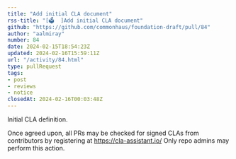 ```yaml
---
title: "Add initial CLA document"
rss-title: "[🗳️  ]Add initial CLA document"
github: "https://github.com/commonhaus/foundation-draft/pull/84"
author: "aalmiray"
number: 84
date: 2024-02-15T18:54:23Z
updated: 2024-02-16T15:59:11Z
url: "/activity/84.html"
type: pullRequest
tags:
- post
- reviews
- notice
closedAt: 2024-02-16T00:03:48Z
---
```

Initial CLA definition.

Once agreed upon, all PRs may be checked for signed CLAs from contributors by registering at https://cla-assistant.io/
Only repo admins may perform this action.
